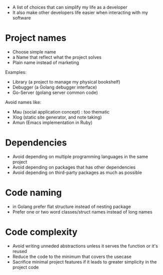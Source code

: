 * A list of choices that can simplify my life as a developer
* It also make other developers life easier when interacting with my software


# Project names
* Choose simple name 
* a Name that reflect what the project solves
* Plain name instead of marketing

Examples:
* Library (a project to manage my physical bookshelf)
* Debugger (a Golang debugger interface)
* Go-Server (golang server common code)

Avoid names like:
* Mau (social application concept) : too thematic
* Xlog (static site generator, and note taking)
* Amun (Emacs implementation in Ruby)


# Dependencies
* Avoid depending on multiple programming languages in the same project
* Avoid depending on packages that has other dependencies
* Avoid depending on third-party packages as much as possible

# Code naming
* in Golang prefer flat structure instead of nesting package
* Prefer one or two word classes/struct names instead of long names


# Code complexity 
* Avoid writing unneded abstractions unless it serves the function or it's reused
* Reduce the code to the minimum that covers the usecase
* Sacrifice minimal project features if it leads to greater simplicity in the project code
